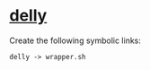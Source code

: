 # [delly](https://hpc.nih.gov/apps/delly.html)

Create the following symbolic links:
```
delly -> wrapper.sh
```
